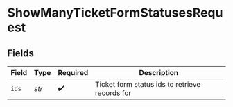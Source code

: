 # ShowManyTicketFormStatusesRequest


## Fields

| Field                                          | Type                                           | Required                                       | Description                                    |
| ---------------------------------------------- | ---------------------------------------------- | ---------------------------------------------- | ---------------------------------------------- |
| `ids`                                          | *str*                                          | :heavy_check_mark:                             | Ticket form status ids to retrieve records for |